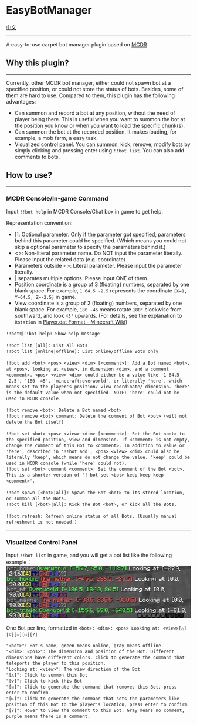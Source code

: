 # EasyBotManager

[中文](README.md)

---

A easy-to-use carpet bot manager plugin based on [MCDR](https://github.com/Fallen-Breath/MCDReforged)

## Why this plugin?
---
Currently, other MCDR bot manager, either could not spawn bot at a specified position, or could not store the status of bots. Besides, some of them are hard to use. Compared to them, this plugin has the following advantages:
- Can summon and record a bot at any position, without the need of player being there. This is useful when you want to summon the bot at the position you know or when you want to load the specific chunk(s).
- Can summon the bot at the recorded position. It makes loading, for example, a mob farm, a easy task.
- Visualized control panel. You can summon, kick, remove, modify bots by simply clicking and pressing enter using `!!bot list`. You can also add comments to bots.

## How to use?
---
### MCDR Console/In-game Command

Input `!!bot help` in MCDR Console/Chat box in game to get help.

Representation convention:
- []: Optional parameter. Only if the parameter got specified, parameters behind this parameter could be specified. (Which means you could not skip a optional parameter to specify the parameters behind it.)
- <>: Non-literal parameter name. Do NOT input the parameter literally. Please input the related data (e.g. coordinate)
- Parameters outside <>: Literal parameter. Please input the parameter literally.
- | separates multiple options. Please input ONE of them.
- Position coordinate is a group of 3 (floating) numbers, separated by one blank space. For example, `1 64.5 -2.5` represents the coordinate `[X=1, Y=64.5, Z=-2.5]` in game.
- View coordinate is a group of 2 (floating) numbers, separated by one blank space. For example, `180 -45` means rotate `180°` clockwise from southward, and look `45°` upwards. (For details, see the explanation to `Rotation` in [Player.dat Format - Minecraft Wiki](https://minecraft.fandom.com/wiki/Player.dat_format))

```
!!bot或!!bot help: Show help message

!!bot list [all]: List all Bots
!!bot list [online|offline]: List online/offline Bots only

!!bot add <bot> <pos> <view> <dim> [<comment>]: Add a Bot named <bot>, at <pos>, looking at <view>, in dimension <dim>, and a comment <comment>. <pos> <view> <dim> could either be a value like '1 64.5 -2.5', '180 -45', 'minecraft:overworld', or literally 'here', which means set to the player's position/ view coordinate/ dimension. 'here' is the default value when not specified. NOTE: 'here' could not be used in MCDR console.

!!bot remove <bot>: Delete a Bot named <bot>
!!bot remove <bot> comment: Delete the comment of Bot <bot> (will not delete the Bot itself)

!!bot set <bot> <pos> <view> <dim> [<comment>]: Set the Bot <bot> to the specified position, view and dimension. If <comment> is not empty, change the comment of this Bot to <comment>. In addition to value or 'here', described in '!!bot add', <pos> <view> <dim> could also be literally 'keep', which means do not change the value. 'keep' could be used in MCDR console (while 'here' could not).
!!bot set <bot> comment <comment>: Set the comment of the Bot <bot>. This is a shorter version of '!!bot set <bot> keep keep keep <comment>'.

!!bot spawn [<bot>|all]: Spawn the Bot <bot> to its stored location, or summon all the Bots.
!!bot kill [<bot>|all]: Kick the Bot <bot>, or kick all the Bots.

!!bot refresh: Refresh online status of all Bots. (Usually manual refreshment is not needed.)
```

---
### Visualized Control Panel

Input `!!bot list` in game, and you will get a bot list like the following example：
![example](bot_list_en.png)

One Bot per line, formatted in
`<bot>: <dim>: <pos> Looking at: <view>[△][▽][☒][▷][?]`

```
"<bot>": Bot's name, green means online, gray means offline.
"<dim>: <pos>": The dimension and position of the Bot. Different dimensions have different colors. Click to generate the command that teleports the player to this position.
"Looking at: <view>": The view direction of the Bot
"[△]": Click to summon this Bot
"[▽]": Click to kick this Bot
"[☒]": Click to generate the command that removes this Bot, press enter to confirm
"[▷]": Click to generate the command that sets the parameters like position of this Bot to the player's location, press enter to confirm
"[?]": Hover to view the comment to this Bot. Gray means no comment, purple means there is a comment.
```
